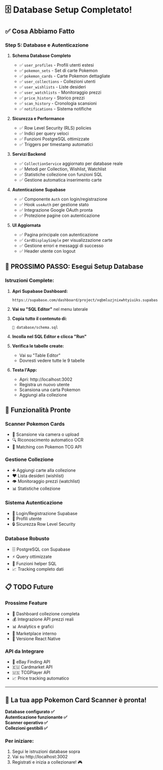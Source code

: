 # 🗄️ Database Setup Completato!

## ✅ Cosa Abbiamo Fatto

### **Step 5: Database e Autenticazione**

1. **Schema Database Completo**
   - ✅ `user_profiles` - Profili utenti estesi
   - ✅ `pokemon_sets` - Set di carte Pokemon
   - ✅ `pokemon_cards` - Carte Pokemon dettagliate
   - ✅ `user_collections` - Collezioni utenti
   - ✅ `user_wishlists` - Liste desideri
   - ✅ `user_watchlists` - Monitoraggio prezzi
   - ✅ `price_history` - Storico prezzi
   - ✅ `scan_history` - Cronologia scansioni
   - ✅ `notifications` - Sistema notifiche

2. **Sicurezza e Performance**
   - ✅ Row Level Security (RLS) policies
   - ✅ Indici per query veloci
   - ✅ Funzioni PostgreSQL ottimizzate
   - ✅ Triggers per timestamp automatici

3. **Servizi Backend**
   - ✅ `CollectionService` aggiornato per database reale
   - ✅ Metodi per Collection, Wishlist, Watchlist
   - ✅ Statistiche collezione con funzioni SQL
   - ✅ Gestione automatica inserimento carte

4. **Autenticazione Supabase**
   - ✅ Componente `Auth` con login/registrazione
   - ✅ Hook `useAuth` per gestione stato
   - ✅ Integrazione Google OAuth pronta
   - ✅ Protezione pagine con autenticazione

5. **UI Aggiornata**
   - ✅ Pagina principale con autenticazione
   - ✅ `CardDisplaySimple` per visualizzazione carte
   - ✅ Gestione errori e messaggi di successo
   - ✅ Header utente con logout

## 🚀 **PROSSIMO PASSO: Esegui Setup Database**

### **Istruzioni Complete:**

1. **Apri Supabase Dashboard:**

   ```
   https://supabase.com/dashboard/project/xqbmluzjnixwhtyiuiks.supabase.co
   ```

2. **Vai su "SQL Editor"** nel menu laterale

3. **Copia tutto il contenuto di:**

   ```
   📁 database/schema.sql
   ```

4. **Incolla nel SQL Editor e clicca "Run"**

5. **Verifica le tabelle create:**
   - Vai su "Table Editor"
   - Dovresti vedere tutte le 9 tabelle

6. **Testa l'App:**
   - Apri: http://localhost:3002
   - Registra un nuovo utente
   - Scansiona una carta Pokemon
   - Aggiungi alla collezione

## 🎯 **Funzionalità Pronte**

### **Scanner Pokemon Cards**

- 📸 Scansione via camera o upload
- 🔍 Riconoscimento automatico OCR
- 🎯 Matching con Pokemon TCG API

### **Gestione Collezione**

- ➕ Aggiungi carte alla collezione
- ❤️ Lista desideri (wishlist)
- 👁️ Monitoraggio prezzi (watchlist)
- 📊 Statistiche collezione

### **Sistema Autenticazione**

- 🔐 Login/Registrazione Supabase
- 👤 Profili utente
- 🔒 Sicurezza Row Level Security

### **Database Robusto**

- 🗄️ PostgreSQL con Supabase
- ⚡ Query ottimizzate
- 🔧 Funzioni helper SQL
- 📈 Tracking completo dati

## 📋 **TODO Future**

### **Prossime Feature**

- 📱 Dashboard collezione completa
- 💰 Integrazione API prezzi reali
- 📊 Analytics e grafici
- 🛒 Marketplace interno
- 📱 Versione React Native

### **API da Integrare**

- 🔗 eBay Finding API
- 🇪🇺 Cardmarket API
- 🇺🇸 TCGPlayer API
- 📈 Price tracking automatico

---

## 🎉 **La tua app Pokemon Card Scanner è pronta!**

**Database configurato ✅**  
**Autenticazione funzionante ✅**  
**Scanner operativo ✅**  
**Collezioni gestibili ✅**

### **Per iniziare:**

1. Segui le istruzioni database sopra
2. Vai su http://localhost:3002
3. Registrati e inizia a collezionare! 🎮
